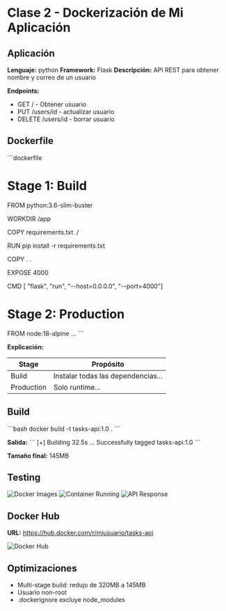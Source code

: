 # Clase 2 - Dockerización de Mi Aplicación

## Aplicación

**Lenguaje:** python
**Framework:** Flask
**Descripción:** API REST para obtener nombre y correo de un usuario

**Endpoints:**
- GET / - Obtener usuario
- PUT /users/id - actualizar usuario
- DELETE /users/id - borrar usuario

## Dockerfile

\`\`\`dockerfile
# Stage 1: Build
FROM python:3.6-slim-buster

WORKDIR /app

COPY requirements.txt ./

RUN pip install -r requirements.txt

COPY . .

EXPOSE 4000

CMD [ "flask", "run", "--host=0.0.0.0", "--port=4000"]

# Stage 2: Production
FROM node:18-alpine
...
\`\`\`

**Explicación:**

| Stage | Propósito |
|-------|-----------|
| Build | Instalar todas las dependencias... |
| Production | Solo runtime... |

## Build

\`\`\`bash
docker build -t tasks-api:1.0 .
\`\`\`

**Salida:**
\`\`\`
[+] Building 32.5s ...
Successfully tagged tasks-api:1.0
\`\`\`

**Tamaño final:** 145MB

## Testing

![Docker Images](screenshots/docker-images.png)
![Container Running](screenshots/docker-ps.png)
![API Response](screenshots/curl-response.png)

## Docker Hub

**URL:** https://hub.docker.com/r/miusuario/tasks-api

![Docker Hub](screenshots/dockerhub.png)

## Optimizaciones

- Multi-stage build: redujo de 320MB a 145MB
- Usuario non-root
- .dockerignore excluye node_modules
